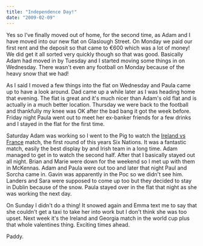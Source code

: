 ```yaml
---
title: "Independence Day!"
date: "2009-02-09"
---
```

Yes so I've finally moved out of home, for the second time, as Adam and I have moved into our new flat on Glaslough Street. On Monday we paid our first rent and the deposit so that came to €600 which was a lot of money! We did get it all sorted very quickly though so that was good. Basically Adam had moved in by Tuesday and I started moving some things in on Wednesday. There wasn't even any football on Monday because of the heavy snow that we had!

As I said I moved a few things into the flat on Wednesday and Paula came up to have a look around. Dad came up a while later as I was heading home that evening. The flat is great and it's much nicer than Adam's old flat and is actually in a much better location. Thursday we were back to the football and thankfully my knee was OK after the bad bang it got the week before. Friday night Paula went out to meet her ex-banker friends for a few drinks and I stayed in the flat for the first time.

Saturday Adam was working so I went to the Pig to watch the [Ireland vs France](http://www.rte.ie/sport/rugby/sixnations/2009/0207/ireland_frances.html) match, the first round of this years Six Nations. It was a fantastic match, easily the best display by and Irish team in a long time. Adam managed to get in to watch the second half. After that I basically stayed out all night. Brian and Marie were down for the weekend so I met up with them in McKennas. Adam and Paula were out too and later that night Paul and Sorcha came in. Gavin was apparently in the Poc so we didn't see him. Landers and Sara were supposed to come up too but they decided to stay in Dublin because of the snow. Paula stayed over in the flat that night as she was working the next day.

On Sunday I didn't do a thing! It snowed again and Emma text me to say that she couldn't get a taxi to take her into work but I don't think she was too upset. Next week it's the Ireland and Georgia match in the world cup plus that whole valentines thing. Exciting times ahead.

Paddy.